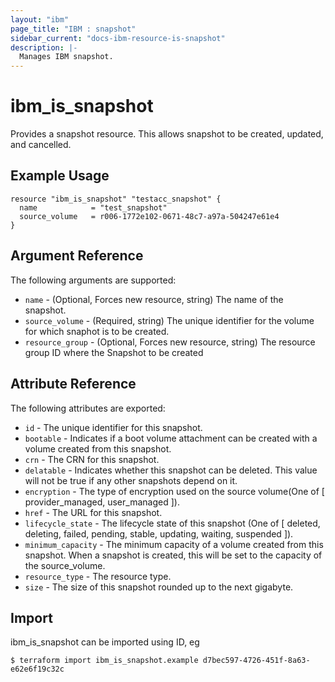```yaml
---
layout: "ibm"
page_title: "IBM : snapshot"
sidebar_current: "docs-ibm-resource-is-snapshot"
description: |-
  Manages IBM snapshot.
---
```


# ibm\_is_snapshot

Provides a snapshot resource. This allows snapshot to be created, updated, and cancelled.


## Example Usage

```hcl
resource "ibm_is_snapshot" "testacc_snapshot" {
  name            = "test_snapshot"
  source_volume   = r006-1772e102-0671-48c7-a97a-504247e61e4
}
```


## Argument Reference

The following arguments are supported:


* `name` - (Optional, Forces new resource, string)   The name of the snapshot.
* `source_volume` - (Required, string) The unique identifier for the volume for which snaphot is to be created. 
* `resource_group` - (Optional, Forces new resource, string) The resource group ID where the Snapshot to be created

## Attribute Reference

The following attributes are exported:

* `id` - The unique identifier for this snapshot.
* `bootable` - Indicates if a boot volume attachment can be created with a volume created from this snapshot.
* `crn` - The CRN for this snapshot.
* `delatable` - Indicates whether this snapshot can be deleted. This value will not be true if any other snapshots depend on it.
* `encryption` - The type of encryption used on the source volume(One of [ provider_managed, user_managed ]).
* `href` - The URL for this snapshot.
* `lifecycle_state` - The lifecycle state of this snapshot (One of [ deleted, deleting, failed, pending, stable, updating, waiting, suspended ]).
* `minimum_capacity` - The minimum capacity of a volume created from this snapshot. When a snapshot is created, this will be set to the capacity of the source_volume.
* `resource_type` - The resource type.
* `size` - The size of this snapshot rounded up to the next gigabyte.

## Import

ibm_is_snapshot can be imported using ID, eg

```
$ terraform import ibm_is_snapshot.example d7bec597-4726-451f-8a63-e62e6f19c32c
```
